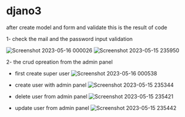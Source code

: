 # djano3


after create model and form and validate this is the result of code

1- check the mail and the password input validation 

![Screenshot 2023-05-16 000026](https://github.com/maelghamrawy/djano3/assets/28117071/7371c0c1-5c1b-4afb-b11f-01926a8c52e6)
![Screenshot 2023-05-15 235950](https://github.com/maelghamrawy/djano3/assets/28117071/4c8b0808-b08c-4aad-8844-cedfa21043aa)

2- the crud opreation from the admin panel 
 * first create super user
  ![Screenshot 2023-05-16 000538](https://github.com/maelghamrawy/djano3/assets/28117071/89bddc73-fe17-41bc-b0de-73bc37925453)
  
 * create user with admin panel
 ![Screenshot 2023-05-15 235344](https://github.com/maelghamrawy/djano3/assets/28117071/3fdd0b22-08b6-425c-bc3e-73eac8bd4bb6)

 * delete user from admin panel
 ![Screenshot 2023-05-15 235421](https://github.com/maelghamrawy/djano3/assets/28117071/b0078c11-c5e7-441d-8aea-382330acf595)
 
 * update user from admin panel
 ![Screenshot 2023-05-15 235442](https://github.com/maelghamrawy/djano3/assets/28117071/5b661536-3d4e-4468-89cf-5fc1b5fb0f42)
